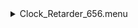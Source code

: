 <details><summary>Clock_Retarder_656.menu</summary><blockquote><pre><details><summary>Clock_Retarder_656.cbk</summary><blockquote><pre><details><summary>Gain_high.rcp</summary><blockquote><pre>Gain High
</pre></blockquote></details><details><summary>Exposure_70.rcp</summary><blockquote><pre>EXPOSURE 70
</pre></blockquote></details><details><summary>656_FW.rcp</summary><blockquote><pre>PREFILTERRANGE 656
</pre></blockquote></details><details><summary>Cal_Optics_In.rcp</summary><blockquote><pre>CALIB IN
</pre></blockquote></details><details><summary>Shutter_Close.rcp</summary><blockquote><pre>SHUT IN
</pre></blockquote></details><details><summary>1074_1beam_4sums.rcp</summary><blockquote><pre>DATA	TCAM	BOTH	1074.70	4
</pre></blockquote></details><details><summary>Shutter_Open.rcp</summary><blockquote><pre>SHUT OUT
</pre></blockquote></details>Calpol_0.rcp
Calret_0.rcp
<details><summary>656_1beam_4sums.rcp</summary><blockquote><pre>DATA	TCAM	BOTH	656.28	4
</pre></blockquote></details>Calret_5.rcp
<details><summary>656_1beam_4sums.rcp</summary><blockquote><pre>DATA	TCAM	BOTH	656.28	4
</pre></blockquote></details>Calret_10.rcp
<details><summary>656_1beam_4sums.rcp</summary><blockquote><pre>DATA	TCAM	BOTH	656.28	4
</pre></blockquote></details>Calret_15.rcp
<details><summary>656_1beam_4sums.rcp</summary><blockquote><pre>DATA	TCAM	BOTH	656.28	4
</pre></blockquote></details>Calret_20.rcp
<details><summary>656_1beam_4sums.rcp</summary><blockquote><pre>DATA	TCAM	BOTH	656.28	4
</pre></blockquote></details>Calret_25.rcp
<details><summary>656_1beam_4sums.rcp</summary><blockquote><pre>DATA	TCAM	BOTH	656.28	4
</pre></blockquote></details>Calret_30.rcp
<details><summary>656_1beam_4sums.rcp</summary><blockquote><pre>DATA	TCAM	BOTH	656.28	4
</pre></blockquote></details>Calret_35.rcp
<details><summary>656_1beam_4sums.rcp</summary><blockquote><pre>DATA	TCAM	BOTH	656.28	4
</pre></blockquote></details>Calret_40.rcp
<details><summary>656_1beam_4sums.rcp</summary><blockquote><pre>DATA	TCAM	BOTH	656.28	4
</pre></blockquote></details>Calret_45.rcp
<details><summary>656_1beam_4sums.rcp</summary><blockquote><pre>DATA	TCAM	BOTH	656.28	4
</pre></blockquote></details>Calret_50.rcp
<details><summary>656_1beam_4sums.rcp</summary><blockquote><pre>DATA	TCAM	BOTH	656.28	4
</pre></blockquote></details>Calret_55.rcp
<details><summary>656_1beam_4sums.rcp</summary><blockquote><pre>DATA	TCAM	BOTH	656.28	4
</pre></blockquote></details>Calret_60.rcp
<details><summary>656_1beam_4sums.rcp</summary><blockquote><pre>DATA	TCAM	BOTH	656.28	4
</pre></blockquote></details>Calret_65.rcp
<details><summary>656_1beam_4sums.rcp</summary><blockquote><pre>DATA	TCAM	BOTH	656.28	4
</pre></blockquote></details>Calret_70.rcp
<details><summary>656_1beam_4sums.rcp</summary><blockquote><pre>DATA	TCAM	BOTH	656.28	4
</pre></blockquote></details>Calret_75.rcp
<details><summary>656_1beam_4sums.rcp</summary><blockquote><pre>DATA	TCAM	BOTH	656.28	4
</pre></blockquote></details>Calret_80.rcp
<details><summary>656_1beam_4sums.rcp</summary><blockquote><pre>DATA	TCAM	BOTH	656.28	4
</pre></blockquote></details>Calret_85.rcp
<details><summary>656_1beam_4sums.rcp</summary><blockquote><pre>DATA	TCAM	BOTH	656.28	4
</pre></blockquote></details>Calret_90.rcp
<details><summary>656_1beam_4sums.rcp</summary><blockquote><pre>DATA	TCAM	BOTH	656.28	4
</pre></blockquote></details>Calret_95.rcp
<details><summary>656_1beam_4sums.rcp</summary><blockquote><pre>DATA	TCAM	BOTH	656.28	4
</pre></blockquote></details>Calret_100.rcp
<details><summary>656_1beam_4sums.rcp</summary><blockquote><pre>DATA	TCAM	BOTH	656.28	4
</pre></blockquote></details>Calret_105.rcp
<details><summary>656_1beam_4sums.rcp</summary><blockquote><pre>DATA	TCAM	BOTH	656.28	4
</pre></blockquote></details>Calret_110.rcp
<details><summary>656_1beam_4sums.rcp</summary><blockquote><pre>DATA	TCAM	BOTH	656.28	4
</pre></blockquote></details>Calret_115.rcp
<details><summary>656_1beam_4sums.rcp</summary><blockquote><pre>DATA	TCAM	BOTH	656.28	4
</pre></blockquote></details>Calret_120.rcp
<details><summary>656_1beam_4sums.rcp</summary><blockquote><pre>DATA	TCAM	BOTH	656.28	4
</pre></blockquote></details>Calret_125.rcp
<details><summary>656_1beam_4sums.rcp</summary><blockquote><pre>DATA	TCAM	BOTH	656.28	4
</pre></blockquote></details>Calret_130.rcp
<details><summary>656_1beam_4sums.rcp</summary><blockquote><pre>DATA	TCAM	BOTH	656.28	4
</pre></blockquote></details>Calret_135.rcp
<details><summary>656_1beam_4sums.rcp</summary><blockquote><pre>DATA	TCAM	BOTH	656.28	4
</pre></blockquote></details>Calret_140.rcp
<details><summary>656_1beam_4sums.rcp</summary><blockquote><pre>DATA	TCAM	BOTH	656.28	4
</pre></blockquote></details>Calret_145.rcp
<details><summary>656_1beam_4sums.rcp</summary><blockquote><pre>DATA	TCAM	BOTH	656.28	4
</pre></blockquote></details>Calret_150.rcp
<details><summary>656_1beam_4sums.rcp</summary><blockquote><pre>DATA	TCAM	BOTH	656.28	4
</pre></blockquote></details>Calret_155.rcp
<details><summary>656_1beam_4sums.rcp</summary><blockquote><pre>DATA	TCAM	BOTH	656.28	4
</pre></blockquote></details>Calret_160.rcp
<details><summary>656_1beam_4sums.rcp</summary><blockquote><pre>DATA	TCAM	BOTH	656.28	4
</pre></blockquote></details>Calret_165.rcp
<details><summary>656_1beam_4sums.rcp</summary><blockquote><pre>DATA	TCAM	BOTH	656.28	4
</pre></blockquote></details>Calret_170.rcp
<details><summary>656_1beam_4sums.rcp</summary><blockquote><pre>DATA	TCAM	BOTH	656.28	4
</pre></blockquote></details>Calret_175.rcp
<details><summary>656_1beam_4sums.rcp</summary><blockquote><pre>DATA	TCAM	BOTH	656.28	4
</pre></blockquote></details>Calret_180.rcp
<details><summary>656_1beam_4sums.rcp</summary><blockquote><pre>DATA	TCAM	BOTH	656.28	4
</pre></blockquote></details><details><summary>Cal_Optics_Out.rcp</summary><blockquote><pre>CALIB OUT
</pre></blockquote></details></pre></blockquote></details></pre></blockquote></details>